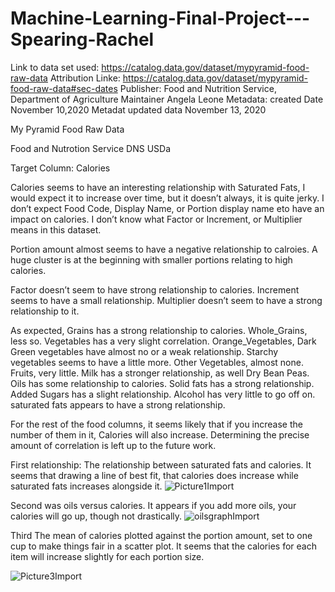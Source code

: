 # Machine-Learning-Final-Project---Spearing-Rachel
Link to data set used: https://catalog.data.gov/dataset/mypyramid-food-raw-data
Attribution
Linke: https://catalog.data.gov/dataset/mypyramid-food-raw-data#sec-dates
Publisher: Food and Nutrition Service, Department of Agriculture
Maintainer Angela Leone
Metadata: created Date November 10,2020
Metadat updated data November 13, 2020

My Pyramid Food Raw Data

Food and Nutrotion Service DNS USDa


Target Column: Calories


Calories seems to have an interesting relationship with Saturated Fats, I would expect it to increase over time, but it doesn’t always, it is quite jerky. I don’t expect Food Code, Display Name,  or Portion display name eto have an impact on calories. I don’t know what Factor or Increment, or Multiplier means in this dataset.

Portion amount almost seems to have a negative relationship to calroies. A huge cluster is at the beginning with smaller portions relating to high calories. 

Factor doesn’t seem to have strong relationship to calories. Increment seems to have a small relationship.
Multiplier doesn’t seem to have a strong relationship to it. 

As expected, Grains has a strong relationship to calories. Whole_Grains, less so. Vegetables has a very slight correlation. Orange_Vegetables, Dark Green vegetables have almost no or a weak relationship. Starchy vegetables seems to have a little more. Other Vegetables, almost none. Fruits, very little. Milk has a stronger relationship, as well Dry Bean Peas. Oils has some relationship to calories. Solid fats has a strong relationship. Added Sugars has a slight relationship. Alcohol has very little to go off on. saturated fats appears to have a strong relationship.

For the rest of the food columns, it seems likely that if you increase the number of them in it, Calories will also increase. Determining the precise amount of correlation is left up to the future work.



First relationship:
The relationship between saturated fats and calories. It seems that drawing a line of best fit, that calories does increase while saturated fats increases alongside it.
![Picture1Import](https://user-images.githubusercontent.com/95445097/165677137-d41d1230-d210-4e38-8ef2-9f33a8289ff4.png)

Second was oils versus calories. It appears if you add more oils, your calories will go up, though not drastically.
![oilsgraphImport](https://user-images.githubusercontent.com/95445097/165677369-e84b9372-a48f-405e-befe-64b8d5c8955e.png)

Third The mean of calories plotted against the portion amount, set to one cup to make things fair in a scatter plot. It seems that the calories for each item will increase slightly for each portion size.

![Picture3Import](https://user-images.githubusercontent.com/95445097/165677384-b9d8fe62-7bdc-4bcc-8511-651b13ae41f8.png)
